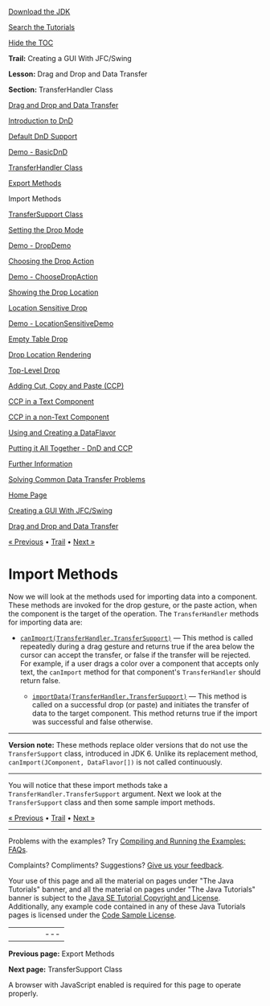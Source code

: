 [Download
the JDK](http://java.sun.com/javase/6/download.jsp)
  
[Search the
Tutorials](../../search.html)
  
[Hide the TOC](javascript:toggleLeft())

**Trail:** Creating a GUI With JFC/Swing
  
**Lesson:** Drag and Drop and Data Transfer
  
**Section:** TransferHandler Class

[Drag and Drop and Data Transfer](index.html)

[Introduction to DnD](intro.html)

[Default DnD Support](defaultsupport.html)

[Demo - BasicDnD](basicdemo.html)

[TransferHandler Class](transferhandler.html)

[Export Methods](export.html)

Import Methods

[TransferSupport Class](transfersupport.html)

[Setting the Drop Mode](dropmodes.html)

[Demo - DropDemo](dropmodedemo.html)

[Choosing the Drop Action](dropaction.html)

[Demo - ChooseDropAction](dropactiondemo.html)

[Showing the Drop Location](showdroploc.html)

[Location Sensitive Drop](locsensitivedrop.html)

[Demo - LocationSensitiveDemo](locsensitivedemo.html)

[Empty Table Drop](emptytable.html)

[Drop Location Rendering](droplocation.html)

[Top-Level Drop](toplevel.html)

[Adding Cut, Copy and Paste (CCP)](cutpaste.html)

[CCP in a Text Component](textpaste.html)

[CCP in a non-Text Component](listpaste.html)

[Using and Creating a DataFlavor](dataflavor.html)

[Putting it All Together - DnD and CCP](together.html)

[Further Information](info.html)

[Solving Common Data Transfer Problems](problems.html)

[Home Page](../../index.html)
>
[Creating a GUI With JFC/Swing](../index.html)
>
[Drag and Drop and Data Transfer](index.html)

[« Previous](export.html) • [Trail](../TOC.html) • [Next »](transfersupport.html)

# Import Methods

Now we will look at the methods used for importing data into a component.
These methods are invoked for the drop gesture, or the paste action,
when the component is the target of the operation.
The `TransferHandler` methods for importing data are:

* [`canImport(TransferHandler.TransferSupport)`](http://download.oracle.com/javase/7/docs/api/javax/swing/TransferHandler.html#canImport(javax.swing.TransferHandler.TransferSupport)) — This method is called repeatedly during a drag gesture and
  returns true if the area below the cursor can accept the transfer,
  or false if the transfer will be rejected.
  For example, if a user drags a color over a component that accepts only text,
  the `canImport` method for that component's
  `TransferHandler` should return false.

  * [`importData(TransferHandler.TransferSupport)`](http://download.oracle.com/javase/7/docs/api/javax/swing/TransferHandler.html#importData(javax.swing.TransferHandler.TransferSupport)) — This method is called on a successful drop (or paste) and
    initiates the transfer of data to the target component.
    This method returns true if the import was successful and false
    otherwise.

---

**Version note:** These methods replace older versions that do not use the
`TransferSupport` class, introduced in JDK 6.
Unlike its replacement method,
`canImport(JComponent, DataFlavor[])`
is not called continuously.

---

You will notice that these import methods take a
`TransferHandler.TransferSupport` argument.
Next we look at the `TransferSupport` class
and then some sample import methods.

[« Previous](export.html)
•
[Trail](../TOC.html)
•
[Next »](transfersupport.html)

---

Problems with the examples? Try [Compiling and Running
the Examples: FAQs](../../information/run-examples.html).
  
Complaints? Compliments? Suggestions? [Give
us your feedback](http://download.oracle.com/javase/feedback.html).

Your use of this page and all the material on pages under "The Java Tutorials" banner,
and all the material on pages under "The Java Tutorials" banner is subject to the [Java SE Tutorial Copyright
and License](../../information/license.html).
Additionally, any example code contained in any of these Java
Tutorials pages is licensed under the
[Code
Sample License](http://developers.sun.com/license/berkeley_license.html).

|  |  |  |  |  |
| --- | --- | --- | --- | --- |
| |  |  | | --- | --- | | duke image | Oracle logo | | [About Oracle](http://www.oracle.com/us/corporate/index.html) | [Oracle Technology Network](http://www.oracle.com/technology/index.html) | [Terms of Service](https://www.samplecode.oracle.com/servlets/CompulsoryClickThrough?type=TermsOfService) | Copyright © 1995, 2011 Oracle and/or its affiliates. All rights reserved. |

**Previous page:** Export Methods
  
**Next page:** TransferSupport Class




A browser with JavaScript enabled is required for this page to operate properly.